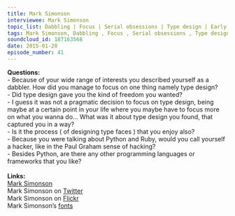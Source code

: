 ```yaml
--- 
title: Mark Simonson
interviewee: Mark Simonson
topic_list: Dabbling | Focus | Serial obsessions | Type design | Early days | Python | Hacking | Programming languages
tags: Mark Simonson, Dabbling , Focus , Serial obsessions , Type design , Early days , Python , Hacking , Programming languages
soundcloud_id: 187163568
date: 2015-01-20
episode_number: 41
---
```

 
<p class="show_notes_display"><b>Questions:</b><br>- Because of your wide range of interests you described yourself as a dabbler. How did you manage to focus on one thing namely type design?<br>- Did type design gave you the kind of freedom you wanted?<br>- I guess it was not a pragmatic decision to focus on type design, being maybe at a certain point in your life where you maybe have to focus more on what you wanna do… What was it about type design you found, that captured you in a way?<br>- Is it the process ( of designing type faces ) that you enjoy also?<br>- Because you were talking about Python and Ruby, would you call yourself a hacker, like in the Paul Graham sense of hacking?<br>- Besides Python, are there any other programming languages or frameworks that you like?<br><br><b>Links:</b><br><a rel="nofollow" target="_blank" href="http://www.marksimonson.com/">Mark Simonson</a><br>Mark Simonson on <a rel="nofollow" target="_blank" href="https://twitter.com/marksimonson">Twitter</a><br>Mark Simonson on <a rel="nofollow" target="_blank" href="https://www.flickr.com/people/62468024@N00/">Flickr</a><br>Mark Simonson’s <a rel="nofollow" target="_blank" href="http://www.marksimonson.com/fonts">fonts</a><br><br></p>
